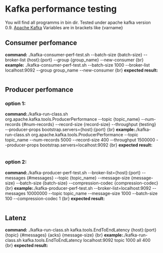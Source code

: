 # Kafka performance testing #

You will find all programms in bin dir. Tested under apache kafka version 0.9. [Apache Kafka](https://kafka.apache.org/)
Variables are in brackets like {varname}


## Consumer perfomance ##

**command:** ./kafka-consumer-perf-test.sh --batch-size {batch-size} --broker-list {host}:{port} --group {group_name} --new-consumer {br}
**example:** ./kafka-consumer-perf-test.sh --batch-size 1000 --broker-list localhost:9092 --group group_name --new-consumer {br}
**expected result:** 
```

```

## Producer perfomance ##

### option 1: ###

**command:**./kafka-run-class.sh org.apache.kafka.tools.ProducerPerformance --topic {topic_name} --num-records  {#num-records} --record-size {record-size} --throughput {testing} --producer-props bootstrap.servers={host}:{port} {br}
**example:**./kafka-run-class.sh org.apache.kafka.tools.ProducerPerformance --topic topic_name --num-records  5000 --record-size  400 --throughput 1500000 --producer-props bootstrap.servers=localhost:9092 {br}
**expected result:**
```

```

### option 2: ###

**command:**./kafka-producer-perf-test.sh --broker-list={host}:{port} --messages {#messages} --topic {topic_name} --message-size {message-size} --batch-size {batch-size} --compression-codec {compression-codec} {br}
**example:**./kafka-producer-perf-test.sh --broker-list=localhost:9092 --messages 10000000 --topic topic_name --message-size 1000 --batch-size 100 --compression-codec 1 {br}
**expected result:**
```

```

## Latenz ##

**command:** ./kafka-run-class.sh kafka.tools.EndToEndLatency {host}:{port} {topic} {#messages} {acks} {message-size} {br}
**example:**./kafka-run-class.sh kafka.tools.EndToEndLatency localhost:9092 topic 1000 all 400 {br} 
**expected result:**
```

```



